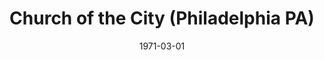 ---
date: &id001 1971-03-01
end_date: null
location:
  address: null
  city: Philadelphia
  state: PA
minister:
- end: 1982-01-01
  name: James Petty
  start: 1975-01-01
  type: Pastor
- end: 1987-01-01
  name: Thomas Corey
  start: 1981-01-01
  type: Pastor
- end: 1987-01-01
  name: James Petty
  start: 1983-01-01
  type: Associate Pastor
ministers:
- James Petty
- Thomas Corey
- James Petty
name: Church of the City
names:
- end: 1945-11-19
  name: Atonement Orthodox Presbyterian Church
  start: 1936-11-11
- end: 1987-07-19
  name: Church of the City
  start: 1971-03-01
origination_date: *id001
raw_data: "PA Philadelphia\n\nAtonement Orthodox Presbyterian Church (November 11,\
  \ 1936\u2013November 19, 1945)\nChurch of the City (March 1971\u2013July 19, 1987)\n\
  (withdrew to the Presbyterian Church in America, July 19, 1987)\nPastors: James\
  \ Petty, 1975\u201382\nThomas Corey, 1981\u201387\nAssoc. Pastor: James Petty, 1983\u2013\
  87"
states:
- PA
status:
  active: false
  end_date: 1987-07-19
  reason: withdrawal
  received_from: null
  withdrawal_to: Presbyterian Church in America
title: Church of the City (Philadelphia PA)
year_established:
- 1971

---